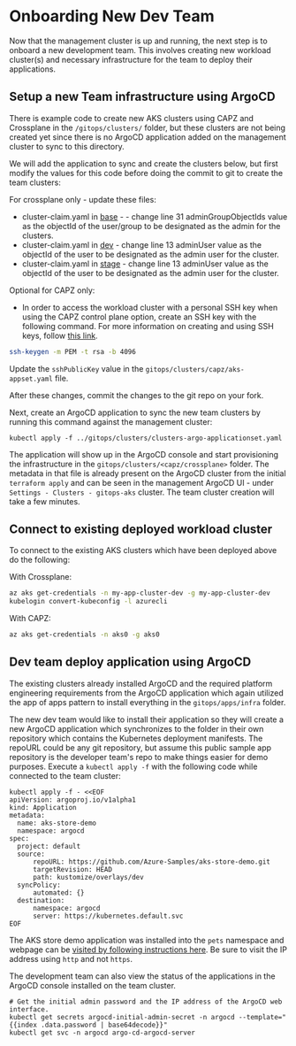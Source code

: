 # Onboarding New Dev Team

Now that the management cluster is up and running, the next step is to onboard a new development team. This involves creating new workload cluster(s) and necessary infrastructure for the team to deploy their applications.

## Setup a new Team infrastructure using ArgoCD

There is example code to create new AKS clusters using CAPZ and Crossplane in the `/gitops/clusters/` folder, but these clusters are not being created yet since there is no ArgoCD application added on the management cluster to sync to this directory.

We will add the application to sync and create the clusters below, but first modify the values for this code before doing the commit to git to create the team clusters:

For crossplane only - update these files:
  - cluster-claim.yaml in [base](./gitops/clusters/crossplane/clusters/my-app-cluster/base/cluster-claim.yaml) - - change line 31 adminGroupObjectIds value as the objectId of the user/group to be designated as the admin for the clusters.
  - cluster-claim.yaml in [dev](./gitops/clusters/crossplane/clusters/my-app-cluster/dev/cluster-claim.yaml) - change line 13 adminUser value as the objectId of the user to be designated as the admin user for the cluster.
  - cluster-claim.yaml in [stage](./gitops/clusters/crossplane/clusters/my-app-cluster/stage/cluster-claim.yaml) - change line 13 adminUser value as the objectId of the user to be designated as the admin user for the cluster.

Optional for CAPZ only:
- In order to access the workload cluster with a personal SSH key when using the CAPZ control plane option, create an SSH key with the following command. For more information on creating and using SSH keys, follow [this link](https://learn.microsoft.com/en-us/azure/virtual-machines/linux/create-ssh-keys-detailed).

```bash
ssh-keygen -m PEM -t rsa -b 4096
```

Update the  `sshPublicKey` value in the `gitops/clusters/capz/aks-appset.yaml` file.

After these changes, commit the changes to the git repo on your fork.

Next, create an ArgoCD application to sync the new team clusters by running this command against the management cluster:

```
kubectl apply -f ../gitops/clusters/clusters-argo-applicationset.yaml
```

The application will show up in the ArgoCD console and start provisioning the infrastructure in the `gitops/clusters/<capz/crossplane>` folder.  The metadata in that file is already present on the ArgoCD cluster from the initial `terraform apply` and can be seen in the management ArgoCD UI - under `Settings - Clusters - gitops-aks` cluster.  The team cluster creation will take a few minutes.

## Connect to existing deployed workload cluster

To connect to the existing AKS clusters which have been deployed above do the following:

With Crossplane:

```bash
az aks get-credentials -n my-app-cluster-dev -g my-app-cluster-dev
kubelogin convert-kubeconfig -l azurecli
```

With CAPZ:

```bash
az aks get-credentials -n aks0 -g aks0
```

## Dev team deploy application using ArgoCD

The existing clusters already installed ArgoCD and the required platform engineering requirements from the ArgoCD application which again utilized the app of apps pattern to install everything in the `gitops/apps/infra` folder.

The new dev team would like to install their application so they will create a new ArgoCD application which synchronizes to the folder in their own repository which contains the Kubernetes deployment manifests. The repoURL could be any git repository, but assume this public sample app repository is the developer team's repo to make things easier for demo purposes. Execute a `kubectl apply -f` with the following code while connected to the team cluster:

```kubectl
kubectl apply -f - <<EOF
apiVersion: argoproj.io/v1alpha1
kind: Application
metadata:
  name: aks-store-demo
  namespace: argocd
spec:
  project: default
  source:    
      repoURL: https://github.com/Azure-Samples/aks-store-demo.git    
      targetRevision: HEAD
      path: kustomize/overlays/dev             
  syncPolicy:
      automated: {}
  destination:
      namespace: argocd
      server: https://kubernetes.default.svc
EOF
```

The AKS store demo application was installed into the `pets` namespace and webpage can be [visited by following instructions here](https://learn.microsoft.com/en-us/azure/aks/learn/quick-kubernetes-deploy-cli#test-the-application). Be sure to visit the IP address using `http` and not `https`.

The development team can also view the status of the applications in the ArgoCD console installed on the team cluster.

```shell
# Get the initial admin password and the IP address of the ArgoCD web interface.
kubectl get secrets argocd-initial-admin-secret -n argocd --template="{{index .data.password | base64decode}}"
kubectl get svc -n argocd argo-cd-argocd-server
```
